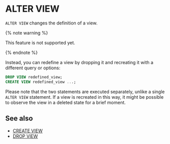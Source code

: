# ALTER VIEW

`ALTER VIEW` changes the definition of a view.

{% note warning %}

This feature is not supported yet.

{% endnote %}

Instead, you can redefine a view by dropping it and recreating it with a different query or options:
```sql
DROP VIEW redefined_view;
CREATE VIEW redefined_view ...;
```
Please note that the two statements are executed separately, unlike a single `ALTER VIEW` statement. If a view is recreated in this way, it might be possible to observe the view in a deleted state for a brief moment.

## See also

* [CREATE VIEW](create-view.md)
* [DROP VIEW](drop-view.md)